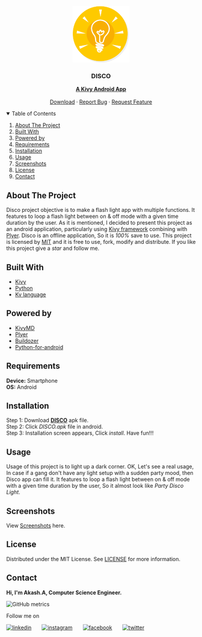 <!-- PROJECT LOGO -->
<p align="center">
  <img src="https://github.com/Akash-Peace/KIVY-PLYER-ANDROIDAPP/blob/main/images/disco_icon.png" alt="Logo" width="150" height="150">
  <h3 align="center">DISCO</h3>
  <p align="center">
    <a href="https://kivy.org/#home"><strong>A Kivy Android App</strong></a>
    <br />
    <br />
    <a href="https://drive.google.com/file/d/14L7Qs4PUK-1w3C_nfr8vK7PbeL0edX8P/view?usp=sharing">Download</a>
    ·
    <a href="https://github.com/Akash-Peace/KIVY-PLYER-ANDROIDAPP/issues">Report Bug</a>
    ·
    <a href="https://github.com/Akash-Peace/KIVY-PLYER-ANDROIDAPP/issues">Request Feature</a>
  </p>
</p>



<!-- TABLE OF CONTENTS -->
<details open="open">
  <summary>Table of Contents</summary>
  <ol>
    <li><a href="#about-the-project">About The Project</a></li>
    <li><a href="#built-with">Built With</a></li>
    <li><a href="#powered-by">Powered by</a></li>
    <li><a href="#requirements">Requirements</a></li>
    <li><a href="#installation">Installation</a></li>
    <li><a href="#usage">Usage</a></li>
    <li><a href="#screenshots">Screenshots</a></li>
    <li><a href="#license">License</a></li>
    <li><a href="#contact">Contact</a></li>
  </ol>
</details>



<!-- ABOUT THE PROJECT -->
## About The Project

Disco project objective is to make a flash light app with multiple functions. It features to loop a flash light between on & off mode with a given time duration by the user. As it is mentioned, I decided to present this project as an android application, particularly using [Kivy framework](https://kivy.org/#home) combining with [Plyer](https://plyer.readthedocs.io/en/latest/). Disco is an offline application, So it is _100%_ save to use. This project is licensed by [MIT](https://github.com/Akash-Peace/KIVY-PLYER-ANDROIDAPP/blob/main/LICENSE) and it is free to use, fork, modify and distribute. If you like this project give a _star_ and follow me.

## Built With

* [Kivy](https://kivy.org/#home)
* [Python](https://www.python.org/)
* [Kv language](https://kivy.org/doc/stable/guide/lang.html)

## Powered by

* [KivyMD](https://kivymd.readthedocs.io/en/latest/)
* [Plyer](https://plyer.readthedocs.io/en/latest/)
* [Buildozer](https://buildozer.readthedocs.io/en/latest/)
* [Python-for-android](https://python-for-android.readthedocs.io/en/latest/)


## Requirements

**Device:** Smartphone\
**OS:** Android


## Installation

Step 1: Download [**DISCO**](https://drive.google.com/file/d/14L7Qs4PUK-1w3C_nfr8vK7PbeL0edX8P/view?usp=sharing) apk file.\
Step 2: Click _DISCO.apk_ file in android.\
Step 3: Installation screen appears, Click _install_. Have fun!!!


<!-- USAGE EXAMPLES -->
## Usage

Usage of this project is to light up a dark corner. OK, Let's see a real usage, In case if a gang don't have any light setup with a sudden party mood, then Disco app can fill it. It features to loop a flash light between on & off mode with a given time duration by the user, So it almost look like _Party Disco Light_.


## Screenshots

View [Screenshots](https://github.com/Akash-Peace/KIVY-PLYER-ANDROIDAPP/tree/main/Screenshots) here.


<!-- LICENSE -->
## License

Distributed under the MIT License. See [LICENSE](https://github.com/Akash-Peace/KIVY-PLYER-ANDROIDAPP/blob/main/LICENSE) for more information.



<!-- CONTACT -->
## Contact

<strong>Hi, I'm Akash.A, Computer Science Engineer.</strong>

![GitHub metrics](https://metrics.lecoq.io/Akash-Peace)  

Follow me on

[<img src='https://www.flaticon.com/svg/vstatic/svg/2111/2111499.svg?token=exp=1610696060~hmac=35350200c6845ba7e4ef4f61f3d4823b' alt='linkedin' height='40'>](https://www.linkedin.com/in/akash-cse-2000/) &nbsp; &nbsp; &nbsp; [<img src='https://www.flaticon.com/svg/vstatic/svg/733/733558.svg?token=exp=1610696116~hmac=9e599762d0e087f2121e57eebe3dbd33' alt='instagram' height='40'>](https://www.instagram.com/akash.a.2020) &nbsp; &nbsp; &nbsp; [<img src='https://www.flaticon.com/svg/vstatic/svg/733/733549.svg?token=exp=1610696177~hmac=0cbb10b32e76a5a7c27081fdfcc5934b' alt='facebook' height='40'>](https://www.facebook.com/profile.php?id=100061841000593) &nbsp; &nbsp; &nbsp; [<img src='https://www.flaticon.com/svg/vstatic/svg/733/733579.svg?token=exp=1610696220~hmac=f0d38f94bd640fbd4e774754e1a0fa0f' alt='twitter' height='40'>](https://twitter.com/AkashA53184506)

